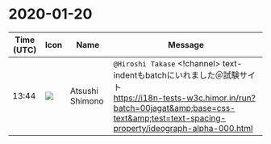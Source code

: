 # 2020-01-20

|Time (UTC)|Icon|Name|Message|
|---|---|---|---|
|13:44|![](https://secure.gravatar.com/avatar/3f82b853a23d9a6d1ce612d83f3a3a54.jpg?s=72&d=https%3A%2F%2Fa.slack-edge.com%2Fdf10d%2Fimg%2Favatars%2Fava_0008-72.png)|Atsushi Shimono|`@Hiroshi Takase` <!channel> text-indentもbatchにいれました＠試験サイト<br><https://i18n-tests-w3c.himor.in/run?batch=00jagat&amp;base=css-text&amp;test=text-spacing-property/ideograph-alpha-000.html>|
